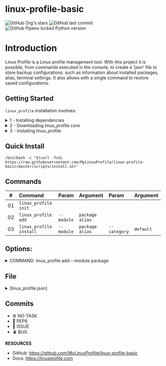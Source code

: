 # linux-profile-basic

![GitHub Org's stars](https://img.shields.io/github/stars/MyLinuxProfile?label=LinuxProfile&style=flat-square)
![GitHub last commit](https://img.shields.io/github/last-commit/MyLinuxProfile/linux-profile-basic?style=flat-square)
![GitHub Pipenv locked Python version](https://img.shields.io/github/pipenv/locked/python-version/MyLinuxProfile/linux-profile?style=flat-square)

# Introduction
Linux Profile is a Linux profile management tool. With this project it is possible, from commands executed in the console, to create a 'json' file to store backup configurations. such as information about installed packages, alias, terminal settings. It also allows with a single command to restore saved configurations.

## Getting Started

`linux_profile` installation involves:

<details>
  <summary>1 - Installing dependencies</summary>
  <br>

| Package Manager    | Command                   |
| :----------------: | :-----------------------: |
| Aptitude	         | `apt install curl git`    |
| DNF	             | `dnf install curl git`    |
| Pacman	         | `pacman -S curl git`      |
| Zypper	         | `zypper install curl git` |

</details>

<details>
  <summary>2 - Downloading linux_profile core</summary>
  <br>

| Method             | Command                                                                                      |
| :----------------: | :------------------------------------------------------------------------------------------: |
| Git   	         | `git clone https://github.com/MyLinuxProfile/linux-profile-basic.git ~/linuxp --branch master` |

</details>

<details>
  <summary>3 - Installing linux_profile</summary>
  <br>
  Add the following to ~/.bashrc:

    export PATH=$PATH":$HOME/linuxp"

</details>

## Quick Install

    /bin/bash -c "$(curl -fsSL https://raw.githubusercontent.com/MyLinuxProfile/linux-profile-basic/master/scripts/install.sh)"

## Commands

| #      | Command                    | Param         | Argument              | Param           | Argument      |
|--------|:---------------------------|:--------------|:----------------------| :---------------|:--------------|
| 01     | ``linux_profile init``     |               |                       |                 |               |
| 02     | ``linux_profile add``      | ``--module``  | ``package`` ``alias`` |                 |               |
| 03     | ``linux_profile install``  | ``--module``  | ``package`` ``alias`` | ``--category``  | ``default``   |

## Options:
<details>
  <summary>COMMAND: linux_profile add --module package</summary>

- **Package Category [default]**:
   - You choose

- **Package Manager:**
   - apt-get
   - apt
   - snap
   - deb
   - sh
   - py
   - dnf
   - pacman
   - zypper
   - spack
   - brew
   
- **Package Name:**
   - You choose

</details>


## File 

<details>
  <summary>[linux_profile.json]</summary>
   
    {
        "package": {
            "music": [
                {
                    "id": "BDCA1EE005C5421E931F3A7C07C57110",
                    "is_valid": true,
                    "category": "music",
                    "manager": "snap",
                    "name": "spotify",
                    "url": null,
                    "file": null
                }
            ],
            "dev": [
                {
                    "id": "74A91CA8E2F24DC28E20B4B99EB4D0EA",
                    "is_valid": true,
                    "category": "dev",
                    "manager": "apt-get",
                    "name": "git",
                    "url": null,
                    "file": null
                }
            ],
            "util": [
                {
                    "id": "AAD6CFE240944748ADDC999A6BA48FB9",
                    "is_valid": true,
                    "category": "util",
                    "manager": "apt-get",
                    "name": "curl",
                    "url": null,
                    "file": null
                }
            ]
        },
        "alias": {
            "dev": [
                {
                    "id": "4EB1C7EA7BAF4A70BC40FE04B7EC7581",
                    "is_valid": true,
                    "category": "dev",
                    "command": "git_name",
                    "content": "git config --global user.name",
                    "type": "exec"
                },
                {
                    "id": "5ED4967EF17C4730A26970B20E8D1F14",
                    "is_valid": true,
                    "category": "dev",
                    "command": "git_email",
                    "content": "git config --global user.email",
                    "type": "exec"
                }
            ],
            "python": [
                {
                    "id": "88B57A16A13247B4A56CE90E44BFD607",
                    "is_valid": true,
                    "category": "python",
                    "command": "activate",
                    "content": "source venv/bin/activate",
                    "type": "exec"
                }
            ]
        }
    }
  
  Link: https://raw.githubusercontent.com/MyLinuxProfile/linux-profile-basic/master/docs/linux_profile.json
</details>

## Commits
- ⚙️ NO-TASK
- 📝 PEP8
- 📌 ISSUE
- 🪲 BUG

**RESOURCES**
- GitHub: https://github.com/MyLinuxProfile/linux-profile-basic
- Docs:   https://linuxprofile.com
